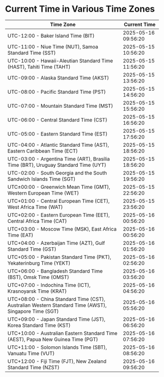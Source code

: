 # Current Time in Various Time Zones

| Time Zone | Current Time |
|-----------|--------------|
| UTC-12:00 - Baker Island Time (BIT) | 2025-05-16 09:56:20 |
| UTC-11:00 - Niue Time (NUT), Samoa Standard Time (SST) | 2025-05-15 10:56:20 |
| UTC-10:00 - Hawaii-Aleutian Standard Time (HAST), Tahiti Time (TAHT) | 2025-05-15 11:56:20 |
| UTC-09:00 - Alaska Standard Time (AKST) | 2025-05-15 13:56:20 |
| UTC-08:00 - Pacific Standard Time (PST) | 2025-05-15 14:56:20 |
| UTC-07:00 - Mountain Standard Time (MST) | 2025-05-15 15:56:20 |
| UTC-06:00 - Central Standard Time (CST) | 2025-05-15 16:56:20 |
| UTC-05:00 - Eastern Standard Time (EST) | 2025-05-15 17:56:20 |
| UTC-04:00 - Atlantic Standard Time (AST), Eastern Caribbean Time (ECT) | 2025-05-15 18:56:20 |
| UTC-03:00 - Argentina Time (ART), Brasília Time (BRT), Uruguay Standard Time (UYT) | 2025-05-15 18:56:20 |
| UTC-02:00 - South Georgia and the South Sandwich Islands Time (SGT) | 2025-05-15 19:56:20 |
| UTC±00:00 - Greenwich Mean Time (GMT), Western European Time (WET) | 2025-05-15 22:56:20 |
| UTC+01:00 - Central European Time (CET), West Africa Time (WAT) | 2025-05-15 23:56:20 |
| UTC+02:00 - Eastern European Time (EET), Central Africa Time (CAT) | 2025-05-16 00:56:20 |
| UTC+03:00 - Moscow Time (MSK), East Africa Time (EAT) | 2025-05-16 00:56:20 |
| UTC+04:00 - Azerbaijan Time (AZT), Gulf Standard Time (GST) | 2025-05-16 01:56:20 |
| UTC+05:00 - Pakistan Standard Time (PKT), Yekaterinburg Time (YEKT) | 2025-05-16 02:56:20 |
| UTC+06:00 - Bangladesh Standard Time (BST), Omsk Time (OMST) | 2025-05-16 03:56:20 |
| UTC+07:00 - Indochina Time (ICT), Krasnoyarsk Time (KRAT) | 2025-05-16 04:56:20 |
| UTC+08:00 - China Standard Time (CST), Australian Western Standard Time (AWST), Singapore Time (SGT) | 2025-05-16 05:56:20 |
| UTC+09:00 - Japan Standard Time (JST), Korea Standard Time (KST) | 2025-05-16 06:56:20 |
| UTC+10:00 - Australian Eastern Standard Time (AEST), Papua New Guinea Time (PGT) | 2025-05-16 07:56:20 |
| UTC+11:00 - Solomon Islands Time (SBT), Vanuatu Time (VUT) | 2025-05-16 08:56:20 |
| UTC+12:00 - Fiji Time (FJT), New Zealand Standard Time (NZST) | 2025-05-16 09:56:20 |
